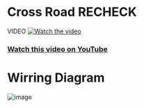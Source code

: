 # Cross Road RECHECK
VIDEO
[![Watch the video](https://img.youtube.com/vi/nek8qwRLXHk/maxresdefault.jpg)](https://youtu.be/nek8qwRLXHk)

### [Watch this video on YouTube](https://youtu.be/nek8qwRLXHk)


# Wirring Diagram
![image](https://github.com/user-attachments/assets/a2500d57-40d7-48d0-9351-0a5f3d051cf7)
